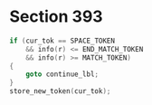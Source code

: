 # Section 393

```c << Store the current token, but |goto continue_lbl| if it is a blank space that would become an undelimited parameter >>=
if (cur_tok == SPACE_TOKEN
    && info(r) <= END_MATCH_TOKEN
    && info(r) >= MATCH_TOKEN)
{
    goto continue_lbl;
}
store_new_token(cur_tok);
```

